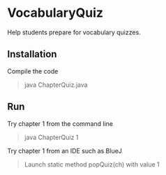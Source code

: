 # VocabularyQuiz
Help students prepare for vocabulary quizzes.

## Installation
Compile the code
> java ChapterQuiz.java

## Run
Try chapter 1 from the command line
> java ChapterQuiz 1

Try chapter 1 from an IDE such as BlueJ
> Launch static method popQuiz(ch) with value 1

